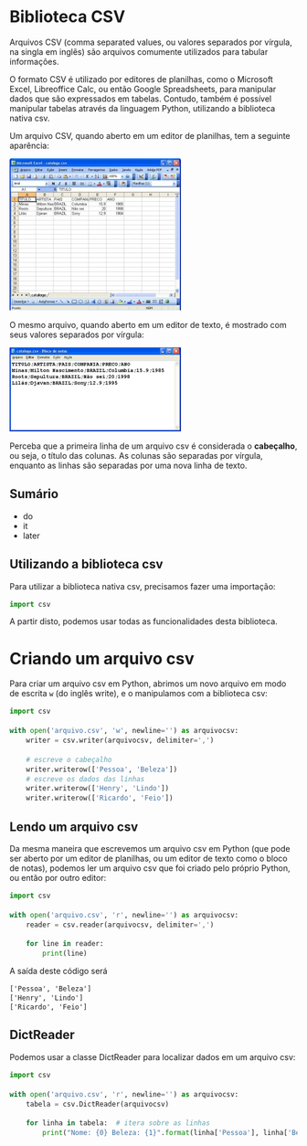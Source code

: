 # Biblioteca CSV

Arquivos CSV (comma separated values, ou valores separados por vírgula, na singla em inglẽs) são arquivos comumente
utilizados para tabular informações. 

O formato CSV é utilizado por editores de planilhas, como o Microsoft Excel, Libreoffice Calc, ou então Google 
Spreadsheets, para manipular dados que são expressados em tabelas. Contudo, também é possível manipular tabelas
através da linguagem Python, utilizando a biblioteca nativa csv.

Um arquivo CSV, quando aberto em um editor de planilhas, tem a seguinte aparência:

![](../images/csv_excel.png)

O mesmo arquivo, quando aberto em um editor de texto, é mostrado com seus valores separados por vírgula:

![](../images/csv_bloco_notas.png)

Perceba que a primeira linha de um arquivo csv é considerada o **cabeçalho**, ou seja, o título das colunas. As colunas
são separadas por vírgula, enquanto as linhas são separadas por uma nova linha de texto.

## Sumário

* do
* it
* later

## Utilizando a biblioteca csv

Para utilizar a biblioteca nativa csv, precisamos fazer uma importação:

```python
import csv
```

A partir disto, podemos usar todas as funcionalidades desta biblioteca.

# Criando um arquivo csv

Para criar um arquivo csv em Python, abrimos um novo arquivo em modo de escrita `w` (do inglês write), 
e o manipulamos com a biblioteca csv:

```python
import csv

with open('arquivo.csv', 'w', newline='') as arquivocsv:
    writer = csv.writer(arquivocsv, delimiter=',') 
    
    # escreve o cabeçalho
    writer.writerow(['Pessoa', 'Beleza'])
    # escreve os dados das linhas
    writer.writerow(['Henry', 'Lindo'])
    writer.writerow(['Ricardo', 'Feio'])
```

## Lendo um arquivo csv

Da mesma maneira que escrevemos um arquivo csv em Python (que pode ser aberto por um editor de planilhas, ou um editor 
de texto como o bloco de notas), podemos ler um arquivo csv que foi criado pelo próprio Python, ou então por outro 
editor:

```python
import csv

with open('arquivo.csv', 'r', newline='') as arquivocsv:
    reader = csv.reader(arquivocsv, delimiter=',')

    for line in reader:
        print(line)
```

A saída deste código será

```
['Pessoa', 'Beleza']
['Henry', 'Lindo']
['Ricardo', 'Feio']
```

## DictReader

Podemos usar a classe DictReader para localizar dados em um arquivo csv:

```python
import csv

with open('arquivo.csv', 'r', newline='') as arquivocsv:
    tabela = csv.DictReader(arquivocsv)

    for linha in tabela:  # itera sobre as linhas
        print("Nome: {0} Beleza: {1}".format(linha['Pessoa'], linha['Beleza']))
```
